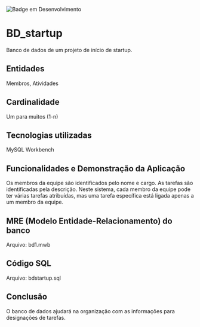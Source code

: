 ![Badge em Desenvolvimento](http://img.shields.io/static/v1?label=STATUS&message=EM%20DESENVOLVIMENTO&color=YELLOW&style=for-the-badge)
# BD_startup

Banco de dados de um projeto de início de startup.

## Entidades
Membros, Atividades

## Cardinalidade
Um para muitos (1-n)

## Tecnologias utilizadas
MySQL Workbench

## Funcionalidades e Demonstração da Aplicação
Os membros da equipe são identificados pelo nome e cargo.
As tarefas são identificadas pela descrição. Neste sistema, cada membro da equipe pode ter
várias tarefas atribuídas, mas uma tarefa específica está ligada
apenas a um membro da equipe.

## MRE (Modelo Entidade-Relacionamento) do banco
Arquivo: bd1.mwb 

## Código SQL
Arquivo: bdstartup.sql

## Conclusão

O banco de dados ajudará na organização com as informações para designações de tarefas.
